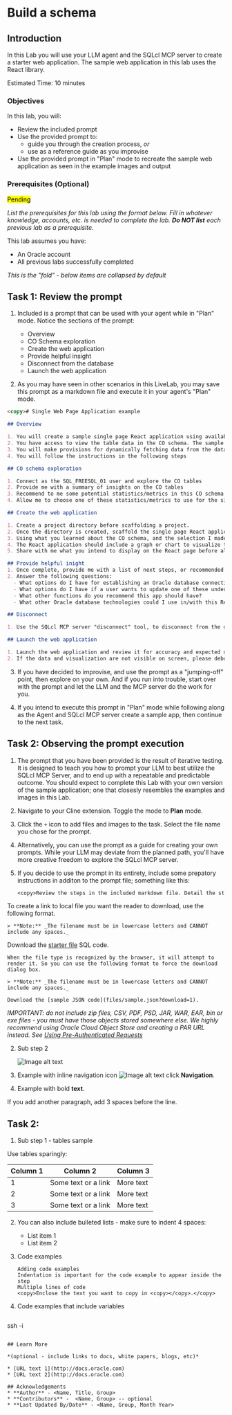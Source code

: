 # Build a schema

## Introduction

In this Lab you will use your LLM agent and the SQLcl MCP server to create a starter web application. The sample web application in this lab uses the React library.

Estimated Time: 10 minutes

### Objectives

In this lab, you will:
* Review the included prompt
* Use the provided prompt to:
  * guide you through the creation process, *or*
  * use as a reference guide as you improvise
* Use the provided prompt in "Plan" mode to recreate the sample web application as seen in the example images and output

### Prerequisites (Optional)

<mark>Pending</mark>

*List the prerequisites for this lab using the format below. Fill in whatever knowledge, accounts, etc. is needed to complete the lab. **Do NOT list** each previous lab as a prerequisite.*

This lab assumes you have:
* An Oracle account
* All previous labs successfully completed

*This is the "fold" - below items are collapsed by default*

## Task 1: Review the prompt

1. Included is a prompt that can be used with your agent while in "Plan" mode. Notice the sections of the prompt: 

    - Overview
    - CO Schema exploration
    - Create the web application
    - Provide helpful insight
    - Disconnect from the database
    - Launch the web application

2. As you may have seen in other scenarios in this LiveLab, you may save this prompt as a markdown file and execute it in your agent's "Plan" mode. 

```markdown
<copy># Single Web Page Application example

## Overview

1. You will create a sample single page React application using available information in the SQL_FREESQL_01 schema.
2. You have access to view the table data in the CO schema. The sample application will use data from these CO tables. 
3. You will make provisions for dynamically fetching data from the database, but the version 1 of this application will use hard-coded values from the CO table data.
4. You will follow the instructions in the following steps

## CO schema exploration

1. Connect as the SQL_FREESQL_01 user and explore the CO tables
2. Provide me with a summary of insights on the CO tables
3. Recommend to me some potential statistics/metrics in this CO schema that would be interesting for the single page web application. 
4. Allow me to choose one of these statistics/metrics to use for the single page web application.

## Create the web application

1. Create a project directory before scaffolding a project.
2. Once the directory is created, scaffold the single page React application. 
3. Using what you learned about the CO schema, and the selection I made in the CO schema exploration section, reconnect as the SQL_FREESQL_01 user and query the values you need to populate the React application.
4. The React application should include a graph or chart to visualize the data. And there should be a table underneath, or next to the visualization that shows the values. 
5. Share with me what you intend to display on the React page before altering the app source files.

## Provide helpful inight 
1. Once complete, provide me with a list of next steps, or recommended actions for making this more dynamic.
2. Answer the following questions: 
  - What options do I have for establishing an Oracle database connection so my app can update in real time? 
  - What options do I have if a user wants to update one of these underlying tables? 
  - What other functions do you recommend this app should have? 
  - What other Oracle database technologies could I use in/with this React application? 

## Disconnect

1. Use the SQLcl MCP server "disconnect" tool, to disconnect from the database.

## Launch the web application

1. Launch the web application and review it for accuracy and expected outcome
2. If the data and visualization are not visible on screen, please debug as needed.</copy>
```

3. If you have decided to improvise, and use the prompt as a "jumping-off" point, then explore on your own. And if you run into trouble, start over with the prompt and let the LLM and the MCP server do the work for you.

4. If you intend to execute this prompt in "Plan" mode while following along as the Agent and SQLcl MCP server create a sample app, then continue to the next task.

## Task 2: Observing the prompt execution

1. The prompt that you have been provided is the result of iterative testing. It is designed to teach you how to prompt your LLM to best utilize the SQLcl MCP Server, and to end up with a repeatable and predictable outcome. You should expect to complete this Lab with your own version of the sample application; one that closesly resembles the examples and images in this Lab. 

2. Navigate to your Cline extension. Toggle the mode to **Plan** mode. 

3. Click the `+` icon to add files and images to the task. Select the file name you chose for the prompt. 

4. Alternatively, you can use the prompt as a guide for creating your own prompts. While your LLM may deviate from the planned path, you'll have more creative freedom to explore the SQLcl MCP server.

5. If you decide to use the prompt in its entirety, include some prepatory instructions in additon to the prompt file; something like this:

    ```txt
    <copy>Review the steps in the included markdown file. Detail the steps you intend to take to achieve the desired outcome. And await for my approval before proceeding.</copy>
    ```

  To create a link to local file you want the reader to download, use the following format.

	> **Note:** _The filename must be in lowercase letters and CANNOT include any spaces._

  Download the [starter file](files/starter-file.sql) SQL code.

	When the file type is recognized by the browser, it will attempt to render it. So you can use the following format to force the download dialog box.

	> **Note:** _The filename must be in lowercase letters and CANNOT include any spaces._

	Download the [sample JSON code](files/sample.json?download=1).

  *IMPORTANT: do not include zip files, CSV, PDF, PSD, JAR, WAR, EAR, bin or exe files - you must have those objects stored somewhere else. We highly recommend using Oracle Cloud Object Store and creating a PAR URL instead. See [Using Pre-Authenticated Requests](https://docs.cloud.oracle.com/en-us/iaas/Content/Object/Tasks/usingpreauthenticatedrequests.htm)*

2. Sub step 2

    ![Image alt text](images/sample1.png)

4. Example with inline navigation icon ![Image alt text](images/sample2.png) click **Navigation**.

5. Example with bold **text**.

  If you add another paragraph, add 3 spaces before the line.

## Task 2: <what is the action in this step>

1. Sub step 1 - tables sample

  Use tables sparingly:

  | Column 1 | Column 2 | Column 3 |
  | --- | --- | --- |
  | 1 | Some text or a link | More text  |
  | 2 |Some text or a link | More text |
  | 3 | Some text or a link | More text |

2. You can also include bulleted lists - make sure to indent 4 spaces:

    - List item 1
    - List item 2

3. Code examples

    ```
    Adding code examples
  	Indentation is important for the code example to appear inside the step
    Multiple lines of code
  	<copy>Enclose the text you want to copy in <copy></copy>.</copy>
    ```

4. Code examples that include variables

	```
  <copy>ssh -i <ssh-key-file></copy>
  ```

## Learn More

*(optional - include links to docs, white papers, blogs, etc)*

* [URL text 1](http://docs.oracle.com)
* [URL text 2](http://docs.oracle.com)

## Acknowledgements
* **Author** - <Name, Title, Group>
* **Contributors** -  <Name, Group> -- optional
* **Last Updated By/Date** - <Name, Group, Month Year>
